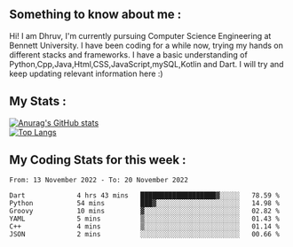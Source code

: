 ## Something to know about me : <br>
Hi! I am Dhruv, I'm currently pursuing Computer Science Engineering at Bennett University. I have been coding for a while now, trying my hands on different stacks and frameworks.
I have a basic understanding of Python,Cpp,Java,Html,CSS,JavaScript,mySQL,Kotlin and Dart. I will try and keep updating relevant information here :)
<br>

## My Stats : <br>
[![Anurag's GitHub stats](https://github-readme-stats.vercel.app/api?username=DhruvLawaniya&show_icons=true&theme=tokyonight&hide=prs,issues)](https://github.com/anuraghazra/github-readme-stats)<br>
[![Top Langs](https://github-readme-stats.vercel.app/api/top-langs/?username=DhruvLawaniya&theme=tokyonight)](https://github.com/anuraghazra/github-readme-stats)
## My Coding Stats for this week : <br>
<!--START_SECTION:waka-->

```text
From: 13 November 2022 - To: 20 November 2022

Dart             4 hrs 43 mins   ███████████████████▓░░░░░   78.59 %
Python           54 mins         ███▓░░░░░░░░░░░░░░░░░░░░░   14.98 %
Groovy           10 mins         ▓░░░░░░░░░░░░░░░░░░░░░░░░   02.82 %
YAML             5 mins          ▒░░░░░░░░░░░░░░░░░░░░░░░░   01.43 %
C++              4 mins          ▒░░░░░░░░░░░░░░░░░░░░░░░░   01.14 %
JSON             2 mins          ░░░░░░░░░░░░░░░░░░░░░░░░░   00.66 %
```

<!--END_SECTION:waka-->


<br>
